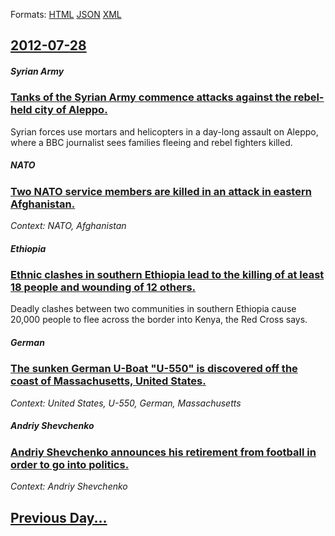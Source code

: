 
Formats: [HTML](2012/07/28/index.html)  [JSON](2012/07/28/index.json)  [XML](2012/07/28/index.xml)  

## [2012-07-28](/news/2012/07/28/index.md)

##### Syrian Army
### [Tanks of the Syrian Army commence attacks against the rebel-held city of Aleppo. ](/news/2012/07/28/tanks-of-the-syrian-army-commence-attacks-against-the-rebel-held-city-of-aleppo.md)
Syrian forces use mortars and helicopters in a day-long assault on Aleppo, where a BBC journalist sees families fleeing and rebel fighters killed.

##### NATO
### [Two NATO service members are killed in an attack in eastern Afghanistan. ](/news/2012/07/28/two-nato-service-members-are-killed-in-an-attack-in-eastern-afghanistan.md)
_Context: NATO, Afghanistan_

##### Ethiopia
### [Ethnic clashes in southern Ethiopia lead to the killing of at least 18 people and wounding of 12 others. ](/news/2012/07/28/ethnic-clashes-in-southern-ethiopia-lead-to-the-killing-of-at-least-18-people-and-wounding-of-12-others.md)
Deadly clashes between two communities in southern Ethiopia cause 20,000 people to flee across the border into Kenya, the Red Cross says.

##### German
### [The sunken German U-Boat "U-550" is discovered off the coast of Massachusetts, United States. ](/news/2012/07/28/the-sunken-german-u-boat-u-550-is-discovered-off-the-coast-of-massachusetts-united-states.md)
_Context: United States, U-550, German, Massachusetts_

##### Andriy Shevchenko
### [Andriy Shevchenko announces his retirement from football in order to go into politics. ](/news/2012/07/28/andriy-shevchenko-announces-his-retirement-from-football-in-order-to-go-into-politics.md)
_Context: Andriy Shevchenko_

## [Previous Day...](/news/2012/07/27/index.md)

